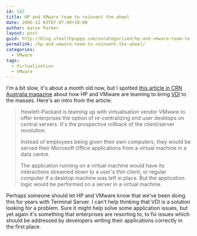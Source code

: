 ```yaml
---
id: 142
title: HP and VMware team to reinvent the wheel
date: 2006-12-03T07:07:00+10:00
author: Aaron Parker
layout: post
guid: http://blog.stealthpuppy.com/uncategorized/hp-and-vmware-team-to-reinvent-the-wheel
permalink: /hp-and-vmware-team-to-reinvent-the-wheel/
categories:
  - VMware
tags:
  - Virtualization
  - VMware
---
```

I'm a bit slow, it's about a month old now, but I spotted [this article in CRN Australia magazine](http://www.crn.com.au/story.aspx?CIID=68005&s=hp+vmware) about how HP and VMware are teaming to bring [VDI](http://www.vmware.com/solutions/desktop/vdi.html) to the masses. Here's an intro from the article:

> Hewlett-Packard is teaming up with virtualisation vendor VMware to offer enterprises the option of re-centralizing end user desktops on central servers. It's the prospective rollback of the client/server revolution.
> 
> Instead of employees being given their own computers, they would be served their Microsoft Office applications from a virtual machine in a data centre.
> 
> The application running on a virtual machine would have its interactions streamed down to a user's thin client, or regular computer if a desktop machine was left in place. But the application logic would be performed on a server in a virtual machine.

Perhaps someone should let HP and VMware know that we've been doing this for years with Terminal Server. I can't help thinking that VDI is a solution looking for a problem. Sure it might help solve some application issues, but yet again it's something that enterprises are resorting to, to fix issues which should be addressed by developers writing their applications correctly in the first place.